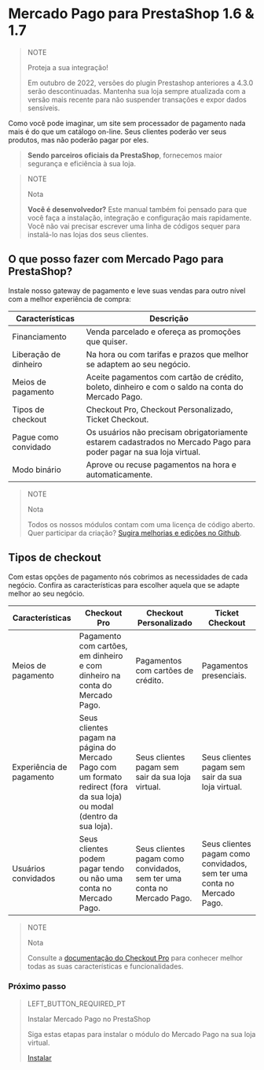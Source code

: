 # Mercado Pago para PrestaShop 1.6 & 1.7

> NOTE
>
> Proteja a sua integração!
>
> Em outubro de 2022, versões do plugin Prestashop anteriores a 4.3.0 serão descontinuadas. Mantenha sua loja sempre atualizada com a versão mais recente para não suspender transações e expor dados sensíveis.

Como você pode imaginar, um site sem processador de pagamento nada mais é do que um catálogo on-line. Seus clientes poderão ver seus produtos, mas não poderão pagar por eles.

> **Sendo parceiros oficiais da PrestaShop**, fornecemos maior segurança e eficiência à sua loja.

<span></span>

> NOTE
>
> Nota
>
> **Você é desenvolvedor?** Este manual também foi pensado para que você faça a instalação, integração e configuração mais rapidamente. Você não vai precisar escrever uma linha de códigos sequer para instalá-lo nas lojas dos seus clientes.

## O que posso fazer com Mercado Pago para PrestaShop?

Instale nosso gateway de pagamento e leve suas vendas para outro nível com a melhor experiência de compra:

| Características | Descrição |
| --- | --- |
| Financiamento | Venda parcelado e ofereça as promoções que quiser. |
| Liberação de dinheiro | Na hora ou com tarifas e prazos que melhor se adaptem ao seu negócio. |
| Meios de pagamento | Aceite pagamentos com cartão de crédito, boleto, dinheiro e com o saldo na conta do Mercado Pago. |
| Tipos de checkout | Checkout Pro, Checkout Personalizado, Ticket Checkout. |
| Pague como convidado | Os usuários não precisam obrigatoriamente estarem cadastrados no Mercado Pago para poder pagar na sua loja virtual. |
| Modo binário | Aprove ou recuse pagamentos na hora e automaticamente. |

> NOTE
>
> Nota
>
> Todos os nossos módulos contam com uma licença de código aberto. Quer participar da criação? [Sugira melhorias e edições no Github](https://github.com/mercadopago/cart-prestashop-7).

## Tipos de checkout

Com estas opções de pagamento nós cobrimos as necessidades de cada negócio. Confira as características para escolher aquela que se adapte melhor ao seu negócio.

| Características | Checkout Pro | Checkout Personalizado | Ticket Checkout |
| --- | --- | --- | --- |
| Meios de pagamento | Pagamento com cartões, em dinheiro e com dinheiro na conta do Mercado Pago. | Pagamentos com cartões de crédito. | Pagamentos presenciais. |
| Experiência de pagamento | Seus clientes pagam na página do Mercado Pago com um formato redirect (fora da sua loja) ou modal (dentro da sua loja). | Seus clientes pagam sem sair da sua loja virtual. | Seus clientes pagam sem sair da sua loja virtual. |
| Usuários convidados | Seus clientes podem pagar tendo ou não uma conta no Mercado Pago. | Seus clientes pagam como convidados, sem ter uma conta no Mercado Pago. | Seus clientes pagam como convidados, sem ter uma conta no Mercado Pago. |

> NOTE
>
> Nota
>
> Consulte a [documentação do Checkout Pro](https://www.mercadopago[FAKER][URL][DOMAIN]/developers/pt/guides/online-payments/checkout-pro/introduction) para conhecer melhor todas as suas características e funcionalidades.

### Próximo passo

> LEFT_BUTTON_REQUIRED_PT
>
> Instalar Mercado Pago no PrestaShop
>
> Siga estas etapas para instalar o módulo do Mercado Pago na sua loja virtual.
>
> 
> [Instalar](https://www.mercadopago[FAKER][URL][DOMAIN]/developers/pt/guides/plugins/prestashop/instalation)
